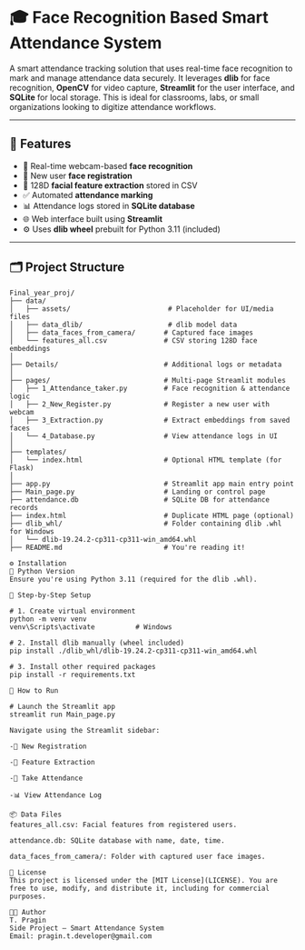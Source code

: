 # 🎓 Face Recognition Based Smart Attendance System

A smart attendance tracking solution that uses real-time face recognition to mark and manage attendance data securely. It leverages **dlib** for face recognition, **OpenCV** for video capture, **Streamlit** for the user interface, and **SQLite** for local storage. This is ideal for classrooms, labs, or small organizations looking to digitize attendance workflows.

---

## 📌 Features

- 📸 Real-time webcam-based **face recognition**
- 🧍 New user **face registration**
- 🧠 128D **facial feature extraction** stored in CSV
- ✅ Automated **attendance marking**
- 📊 Attendance logs stored in **SQLite database**
- 🌐 Web interface built using **Streamlit**
- ⚙️ Uses **dlib wheel** prebuilt for Python 3.11 (included)

---

## 🗂️ Project Structure

```plaintext
Final_year_proj/
├── data/
│   ├── assets/                        # Placeholder for UI/media files
│   ├── data_dlib/                     # dlib model data
│   ├── data_faces_from_camera/       # Captured face images
│   └── features_all.csv              # CSV storing 128D face embeddings
│
├── Details/                          # Additional logs or metadata
│
├── pages/                            # Multi-page Streamlit modules
│   ├── 1_Attendance_taker.py         # Face recognition & attendance logic
│   ├── 2_New_Register.py             # Register a new user with webcam
│   ├── 3_Extraction.py               # Extract embeddings from saved faces
│   └── 4_Database.py                 # View attendance logs in UI
│
├── templates/
│   └── index.html                    # Optional HTML template (for Flask)
│
├── app.py                            # Streamlit app main entry point
├── Main_page.py                      # Landing or control page
├── attendance.db                     # SQLite DB for attendance records
├── index.html                        # Duplicate HTML page (optional)
├── dlib_whl/                         # Folder containing dlib .whl for Windows
│   └── dlib-19.24.2-cp311-cp311-win_amd64.whl
├── README.md                         # You're reading it!

⚙️ Installation
🐍 Python Version
Ensure you're using Python 3.11 (required for the dlib .whl).

🔧 Step-by-Step Setup

# 1. Create virtual environment
python -m venv venv
venv\Scripts\activate          # Windows

# 2. Install dlib manually (wheel included)
pip install ./dlib_whl/dlib-19.24.2-cp311-cp311-win_amd64.whl

# 3. Install other required packages
pip install -r requirements.txt

🚀 How to Run

# Launch the Streamlit app
streamlit run Main_page.py

Navigate using the Streamlit sidebar:

-🧍 New Registration

-🧠 Feature Extraction

-📸 Take Attendance

-📊 View Attendance Log

📦 Data Files
features_all.csv: Facial features from registered users.

attendance.db: SQLite database with name, date, time.

data_faces_from_camera/: Folder with captured user face images.

📜 License  
This project is licensed under the [MIT License](LICENSE). You are free to use, modify, and distribute it, including for commercial purposes.

👨‍💻 Author
T. Pragin
Side Project – Smart Attendance System
Email: pragin.t.developer@gmail.com



